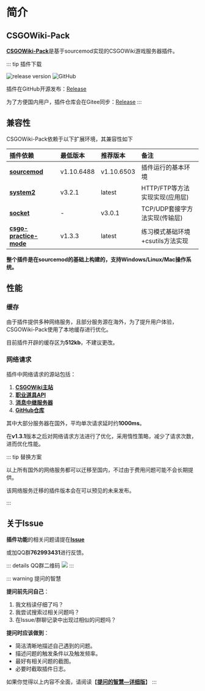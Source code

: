 # 简介
## CSGOWiki-Pack

[**CSGOWiki-Pack**](https://github.com/hx-w/CSGOWiki-Plugins)是基于sourcemod实现的CSGOWiki游戏服务器插件。

::: tip 插件下载

![release version](https://img.shields.io/github/v/release/hx-w/CSGOWiki-Plugins?include_prereleases)
![GitHub](https://img.shields.io/github/downloads/hx-w/CSGOWiki-Plugins/total)

插件在GitHub开源发布：[Release](https://github.com/hx-w/CSGOWiki-Plugins/releases/latest)

为了方便国内用户，插件仓库会在Gitee同步：[Release](https://gitee.com/hx-w/CSGOWiki-Plugins)
:::
## 兼容性

CSGOWiki-Pack依赖于以下扩展环境，其兼容性如下

| 插件依赖 | 最低版本 | 推荐版本 | 备注 |
|:-----|:------|:-----|:-----|
|[**sourcemod**](https://sourcemod.net)| v1.10.6488 | v1.10.6503 | 插件运行的基本环境 |
|[**system2**](https://github.com/dordnung/System2/releases) | v3.2.1 | latest | HTTP/FTP等方法实现实现(应用层) |
|[**socket**](http://forums.alliedmods.net/attachment.php?attachmentid=83286) | - | v3.0.1 | TCP/UDP套接字方法实现(传输层) |
|[**csgo-practice-mode**](https://github.com/splewis/csgo-practice-mode) | v1.3.3 | latest | 练习模式基础环境+csutils方法实现 |

**整个插件是在sourcemod的基础上构建的，支持Windows/Linux/Mac操作系统。**

## 性能

### 缓存

由于插件提供多种网络服务，且部分服务源在海外，为了提升用户体验，CSGOWiki-Pack使用了本地缓存进行优化。

目前插件开辟的缓存区为**512kb**，不建议更改。

### 网络请求

插件中网络请求的源站包括：

1. [**CSGOWiki主站**](https://csgowiki.top)
2. [**职业道具API**](https://api.hx-w.top)
3. [**消息中继服务器**](https://message-channel.vercel.app)
4. [**GitHub仓库**](https://github.com/hx-w/CSGOWiki-Plugins)

其中大部分服务器在国外，平均单次请求延时约**1000ms**。

在**v1.3.1**版本之后对网络请求方法进行了优化，采用惰性策略，减少了请求次数，进而优化性能。

::: tip 替换方案

以上所有国外的网络服务都可以迁移至国内，不过由于费用问题可能不会长期提供。

该网络服务迁移的插件版本会在可以预见的未来发布。

:::


## 关于Issue

**插件功能**的相关问题请提在[**Issue**](https://github.com/hx-w/CSGOWiki-Plugins/issues)

或加QQ群**762993431**进行反馈。

::: details QQ群二维码
![](https://ibed.csgowiki.top/image/csgowiki.png)
:::

::: warning 提问的智慧

**提问前先问自己**：
1. 我文档读仔细了吗？
2. 我尝试搜索过相关问题吗？
3. 在Issue/群聊记录中出现过相似的问题吗？

**提问时应该做到**：

- 简洁清晰地描述自己遇到的问题。
- 描述问题的触发条件以及触发频率。
- 最好有相关问题的截图。
- 必要时截取插件日志。

如果你觉得以上内容不全面，请阅读【[**提问的智慧—详细版**](https://github.com/ryanhanwu/How-To-Ask-Questions-The-Smart-Way/blob/main/README-zh_CN.md)】
:::
